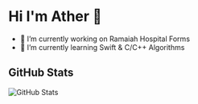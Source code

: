 # Hi I'm Ather 👋

<!--
**Ath3r/Ath3r** is a ✨ _special_ ✨ repository because its `README.md` (this file) appears on your GitHub profile. -->

<!-- Here are some ideas to get you started: -->

- 🔭 I’m currently working on Ramaiah Hospital Forms
- 🌱 I’m currently learning Swift & C/C++ Algorithms
<!-- - 👯 I’m looking to collaborate on ...
- 🤔 I’m looking for help with ...
- 💬 Ask me about ...
- 📫 How to reach me: ...
- 😄 Pronouns: ...
- ⚡ Fun fact: ... -->

## GitHub Stats

<img src="https://github-readme-stats.vercel.app/api?username=Ath3r&amp;show_icons=true" alt="GitHub Stats">
